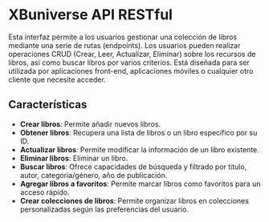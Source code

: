 # XBuniverse API RESTful

Esta interfaz permite a los usuarios gestionar una colección de libros mediante una serie de rutas (endpoints). Los usuarios pueden realizar operaciones CRUD (Crear, Leer, Actualizar, Eliminar) sobre los recursos de libros, así como buscar libros por varios criterios. Está diseñada para ser utilizada por aplicaciones front-end, aplicaciones móviles o cualquier otro cliente que necesite acceder.

## Características

* **Crear libros**: Permite añadir nuevos libros.
* **Obtener libros**: Recupera una lista de libros o un libro específico por su ID.
* **Actualizar libros**: Permite modificar la información de un libro existente.
* **Eliminar libros**: Eliminar un libro.
* **Buscar libros**: Ofrece capacidades de búsqueda y filtrado por título, autor, categoria/género, año de publicación.
* **Agregar libros a favoritos**: Permite marcar libros como favoritos para un acceso rápido.
* **Crear colecciones de libros**: Permite organizar libros en colecciones personalizadas según las preferencias del usuario.
